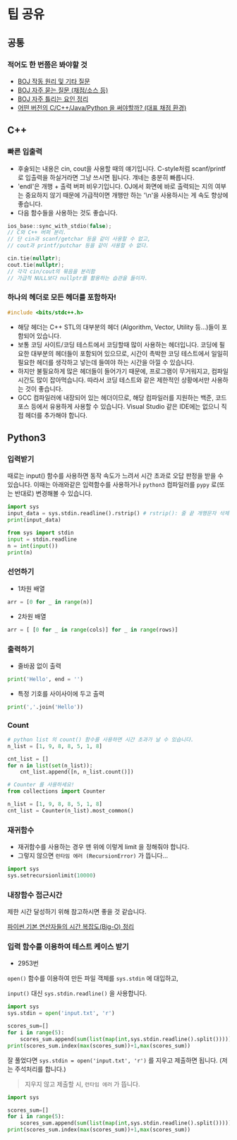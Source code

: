 # 팁 공유

## 공통

### 적어도 한 번쯤은 봐야할 것

- [BOJ 작동 원리 및 기타 질문](https://www.acmicpc.net/blog/view/55)
- [BOJ 자주 묻는 질문 (채점/소스 등)](https://www.acmicpc.net/help/faq)
- [BOJ 자주 틀리는 요인 정리](https://www.acmicpc.net/blog/view/70)
- [어떤 버전의 C/C++/Java/Python 을 써야할까? (대표 채점 환경)](https://www.acmicpc.net/blog/view/95)

## C++

### 빠른 입출력

- 후술되는 내용은 cin, cout을 사용할 때의 얘기입니다. C-style처럼 scanf/printf로 입출력을 하실거라면 그냥 쓰시면 됩니다. 걔네는 충분히 빠릅니다.
- 'endl'은 개행 + 출력 버퍼 비우기입니다. OJ에서 화면에 바로 출력되는 지의 여부는 중요하지 않기 때문에 가급적이면 개행만 하는 '\n'을 사용하시는 게 속도 향상에 좋습니다.
- 다음 함수들을 사용하는 것도 좋습니다.

```cpp
ios_base::sync_with_stdio(false);
// C와 C++ 버퍼 분리.
// 단 cin과 scanf/getchar 등을 같이 사용할 수 없고,
// cout과 printf/putchar 등을 같이 사용할 수 없다.

cin.tie(nullptr);
cout.tie(nullptr);
// 각각 cin/cout의 묶음을 분리함
// 가급적 NULL보다 nullptr를 활용하는 습관을 들이자.
```

### 하나의 헤더로 모든 헤더를 포함하자!

```cpp
#include <bits/stdc++.h>
```

- 해당 헤더는 C++ STL의 대부분의 헤더 (Algorithm, Vector, Utility 등...)들이 포함되어 있습니다.
- 보통 코딩 사이트/코딩 테스트에서 코딩할때 많이 사용하는 헤더입니다. 코딩에 필요한 대부분의 헤더들이 포함되어 있으므로, 시간이 촉박한 코딩 테스트에서 일일히 필요한 헤더를 생각하고 넣는데 들여야 하는 시간을 아낄 수 있습니다.
- 하지만 불필요하게 많은 헤더들이 들어가기 때문에, 프로그램이 무거워지고, 컴파일 시간도 많이 잡아먹습니다. 따라서 코딩 테스트와 같은 제한적인 상황에서만 사용하는 것이 좋습니다.
- GCC 컴파일러에 내장되어 있는 헤더이므로, 해당 컴파일러를 지원하는 백준, 코드포스 등에서 유용하게 사용할 수 있습니다. Visual Studio 같은 IDE에는 없으니 직접 헤더를 추가해야 합니다.

## Python3

### 입력받기

때로는 input() 함수를 사용하면 동작 속도가 느려서 시간 초과로 오답 판정을 받을 수 있습니다. 이때는 아래와같은 입력함수를 사용하거나 `python3` 컴파일러를 `pypy` 로(또는 반대로) 변경해볼 수 있습니다.

```python
import sys
input_data = sys.stdin.readline().rstrip() # rstrip(): 줄 끝 개행문자 삭제
print(input_data)
```

```python
from sys import stdin
input = stdin.readline
n = int(input())
print(n)
```

### 선언하기

- 1차원 배열

```python
arr = [0 for _ in range(n)]
```

- 2차원 배열

```python
arr = [ [0 for _ in range(cols)] for _ in range(rows)]
```

### 출력하기

- 줄바꿈 없이 출력

```python
print('Hello', end = '')
```

- 특정 기호를 사이사이에 두고 출력

```python
print(','.join('Hello'))
```

### Count

```python
# python list 의 count() 함수를 사용하면 시간 초과가 날 수 있습니다.
n_list = [1, 9, 8, 8, 5, 1, 8]

cnt_list = []
for n in list(set(n_list)):
	cnt_list.append([n, n_list.count()])
```

```python
# Counter 를 사용하세요!
from collections import Counter

n_list = [1, 9, 8, 8, 5, 1, 8]
cnt_list = Counter(n_list).most_common()
```

### 재귀함수

- 재귀함수를 사용하는 경우 맨 위에 이렇게 limit 을 정해줘야 합니다.
- 그렇지 않으면 `런타임 에러 (RecursionError)` 가 뜹니다…

```python
import sys
sys.setrecursionlimit(10000)
```

### 내장함수 접근시간

제한 시간 달성하기 위해 참고하시면 좋을 것 같습니다.

[파이썬 기본 연산자들의 시간 복잡도(Big-O) 정리](https://dev.plusblog.co.kr/42)

### 입력 함수를 이용하여 테스트 케이스 받기

- 2953번

`open()` 함수를 이용하여 만든 파일 객체를 `sys.stdin` 에 대입하고,

`input()` 대신 `sys.stdin.readline()` 을 사용합니다.

```python
import sys
sys.stdin = open('input.txt', 'r')

scores_sum=[]
for i in range(5):
    scores_sum.append(sum(list(map(int,sys.stdin.readline().split()))))
print(scores_sum.index(max(scores_sum))+1,max(scores_sum))
```

잘 풀었다면 `sys.stdin = open('input.txt', 'r')` 를 지우고 제출하면 됩니다. (저는 주석처리를 합니다.)

> 지우지 않고 제출할 시, `런타임 에러` 가 뜹니다.

```python
import sys

scores_sum=[]
for i in range(5):
    scores_sum.append(sum(list(map(int,sys.stdin.readline().split()))))
print(scores_sum.index(max(scores_sum))+1,max(scores_sum))
```